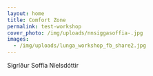 ```yaml
---
layout: home
title: Comfort Zone
permalink: test-workshop
cover_photo: /img/uploads/nnsiggasoffia-.jpg
images:
  - /img/uploads/lunga_workshop_fb_share2.jpg
---
```

Sigríður Soffía Níelsdóttir
